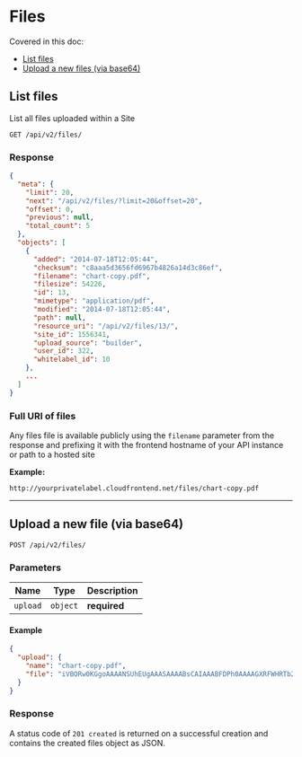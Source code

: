 # Files

Covered in this doc:
* [List files](#list-files)
* [Upload a new files (via base64)](#upload-a-new-files-via-base64)

## List files

List all files uploaded within a Site

    GET /api/v2/files/

### Response

```json
{
  "meta": {
    "limit": 20,
    "next": "/api/v2/files/?limit=20&offset=20",
    "offset": 0,
    "previous": null,
    "total_count": 5
  },
  "objects": [
    {
      "added": "2014-07-18T12:05:44",
      "checksum": "c8aaa5d3656fd6967b4826a14d3c86ef",
      "filename": "chart-copy.pdf",
      "filesize": 54226,
      "id": 13,
      "mimetype": "application/pdf",
      "modified": "2014-07-18T12:05:44",
      "path": null,
      "resource_uri": "/api/v2/files/13/",
      "site_id": 1556341,
      "upload_source": "builder",
      "user_id": 322,
      "whitelabel_id": 10
    },
    ...
  ]
}
```

### Full URI of files

Any files file is available publicly using the `filename` parameter from the response and prefixing it with the frontend hostname of your API instance or path to a hosted site

**Example:**

    http://yourprivatelabel.cloudfrontend.net/files/chart-copy.pdf
    
----

## Upload a new file (via base64)

    POST /api/v2/files/

### Parameters

Name | Type | Description
-----|------|--------------
`upload`|`object`|**required**


#### Example

```json
{
  "upload": {
    "name": "chart-copy.pdf",
    "file": "iVBORw0KGgoAAAANSUhEUgAAASAAAABsCAIAAABFDPh0AAAAGXRFWHRTb2Z0d2F..."
  }
}
```

### Response

A status code of `201 created` is returned on a successful creation and contains the created files object as JSON.
